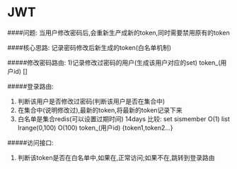 # JWT
####问题:
当用户修改密码后,会重新生产成新的token,同时需要禁用原有的token

####核心思路:
记录密码修改后新生成的token(白名单机制)

#####修改密码路由:
1)记录修改过密码的用户(生成该用户对应的set) token_(用户id) []

#####登录路由:
1) 判断该用户是否修改过密码(判断该用户是否在集合中)
2) 在集合中(说明修改过),最新的token,将最新的token记录下来
3) 白名单是集合redis(可以设置过期时间) 14days 
    比较:
    set   sismember     O(1)
    list  lrange(0,100) O(100)
    token_(用户id)  {token1,token2...}

#####访问接口:
1) 判断该token是否在白名单中,如果在,正常访问;如果不在,跳转到登录路由
    